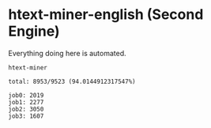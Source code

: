 # htext-miner-english (Second Engine)

Everything doing here is automated.

```
htext-miner

total: 8953/9523 (94.0144912317547%)

job0: 2019
job1: 2277
job2: 3050
job3: 1607
```